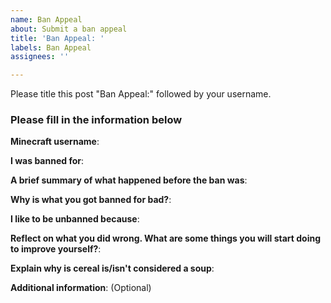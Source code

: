 ```yaml
---
name: Ban Appeal
about: Submit a ban appeal
title: 'Ban Appeal: '
labels: Ban Appeal
assignees: ''

---
```


Please title this post "Ban Appeal:" followed by your username.

### Please fill in the information below

**Minecraft username**:

**I was banned for**:

**A brief summary of what happened before the ban was**:

**Why is what you got banned for bad?**:

**I like to be unbanned because**:

**Reflect on what you did wrong. What are some things you will start doing to improve yourself?**:

**Explain why is cereal is/isn't considered a soup**:

**Additional information**: (Optional)
